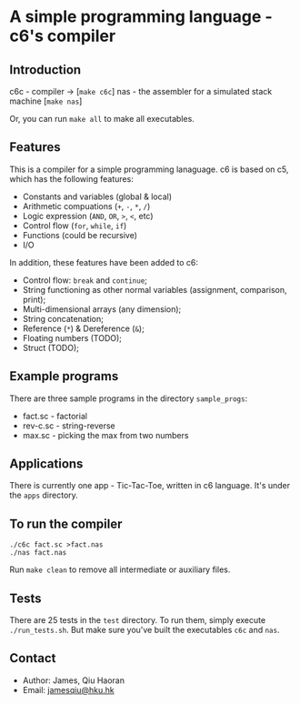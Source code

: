 # A simple programming language - c6's compiler

## Introduction

c6c - compiler -> [`make c6c`]
nas - the assembler for a simulated stack machine [`make nas`]

Or, you can run `make all` to make all executables.

## Features

This is a compiler for a simple programming lanaguage. c6 is based on c5, which has the following features:

- Constants and variables (global & local)
- Arithmetic compuations (`+`, `-`, `*`, `/`)
- Logic expression (`AND`, `OR`, `>`, `<`, etc)
- Control flow (`for`, `while`, `if`)
- Functions (could be recursive)
- I/O

In addition, these features have been added to c6:

- Control flow: `break` and `continue`;
- String functioning as other normal variables (assignment, comparison, print);
- Multi-dimensional arrays (any dimension);
- String concatenation;
- Reference (`*`) & Dereference (`&`);
- Floating numbers (TODO);
- Struct (TODO);

## Example programs

There are three sample programs in the directory `sample_progs`:

- fact.sc - factorial
- rev-c.sc - string-reverse
- max.sc - picking the max from two numbers

## Applications

There is currently one app - Tic-Tac-Toe, written in c6 language. It's under the `apps` directory.

## To run the compiler

```
./c6c fact.sc >fact.nas
./nas fact.nas
```

Run `make clean` to remove all intermediate or auxiliary files.

## Tests

There are 25 tests in the `test` directory. To run them, simply execute `./run_tests.sh`. But make sure you've built the executables `c6c` and `nas`.

## Contact

- Author: James, Qiu Haoran
- Email: jamesqiu@hku.hk